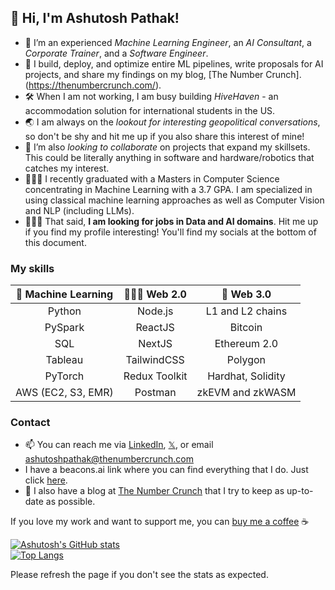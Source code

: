 ## 👋 Hi, I'm Ashutosh Pathak!
- 👀 I’m an experienced *Machine Learning Engineer*, an *AI Consultant*, a *Corporate Trainer*, and a *Software Engineer*.
- 🌱 I build, deploy, and optimize entire ML pipelines, write proposals for AI projects, and share my findings on my blog, [The Number Crunch].(https://thenumbercrunch.com/).
- 🛠️ When I am not working, I am busy building *HiveHaven* - an accommodation solution for international students in the US.
- 🌏 I am always on the *lookout for interesting geopolitical conversations*, so don't be shy and hit me up if you also share this interest of mine!
- 💞️ I’m also *looking to collaborate* on projects that expand my skillsets. This could be literally anything in software and hardware/robotics that catches my interest.
- 👨🏽‍🎓 I recently graduated with a Masters in Computer Science concentrating in Machine Learning with a 3.7 GPA. I am specialized in using classical machine learning approaches as well as Computer Vision and NLP (including LLMs).
- 👨🏽‍💻 That said, **I am looking for jobs in Data and AI domains**. Hit me up if you find my profile interesting! You'll find my socials at the bottom of this document.

### My skills

| 🤖 Machine Learning | 👨🏽‍💻 Web 2.0     | 🔗 Web 3.0       |
| :---------------: | :--------------: | :--------------: |
| Python            | Node.js          | L1 and L2 chains |
| PySpark           | ReactJS          | Bitcoin          |
| SQL               | NextJS           | Ethereum 2.0     |
| Tableau           | TailwindCSS      | Polygon          |
| PyTorch           | Redux Toolkit    | Hardhat, Solidity|
| AWS (EC2, S3, EMR)| Postman          | zkEVM and zkWASM |

### Contact
- 📫 You can reach me via [LinkedIn](https://www.linkedin.com/in/pathak-ash/), [𝕏](https://twitter.com/4shutoshPathak), or email [ashutoshpathak@thenumbercrunch.com](mailto:ashutoshpathak@thenumbercrunch.com)
- I have a beacons.ai link where you can find everything that I do. Just click [here](beacons.ai/ashutosh_pathak).
- 📝 I also have a blog at [The Number Crunch](https://thenumbercrunch.com/) that I try to keep as up-to-date as possible.

If you love my work and want to support me, you can [buy me a coffee](https://www.buymeacoffee.com/ashutosh_pathak) ☕️

[![Ashutosh's GitHub stats](https://github-readme-stats.vercel.app/api?username=pathak-ashutosh&show_icons=true&theme=transparent)](https://github.com/anuraghazra/github-readme-stats)  
[![Top Langs](https://github-readme-stats.vercel.app/api/top-langs/?username=pathak-ashutosh&layout=compact&theme=transparent)](https://github.com/anuraghazra/github-readme-stats)  

Please refresh the page if you don't see the stats as expected.  

<!---
pathak-ashutosh/pathak-ashutosh is a ✨ special ✨ repository because its `README.md` (this file) appears on your GitHub profile.
You can click the Preview link to take a look at your changes.
--->
